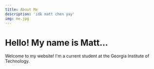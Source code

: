 ```yaml
---
title: About Me
description: 'idk matt chen yay'
img: me.jpg
---
```

# Hello! My name is Matt...

Welcome to my website! I'm a current student at the Georgia Institute of Technology.

<about-me-toggler>
  <template #personal>
    <p>Personal</p>
  </template>
  <template #recruiter>
    <p>*Recruiter*</p>
  </template>
</about-me-toggler>
